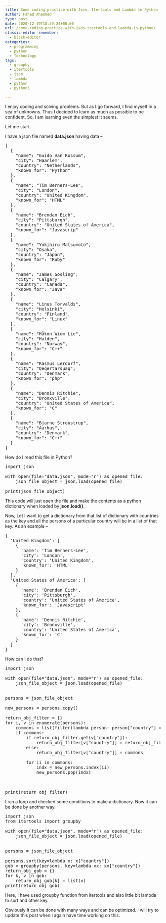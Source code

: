 ```yaml
---
title: Some coding practice with Json, Itertools and Lambda in Python
author: Fahad Ahammed
type: post
date: 2020-12-19T18:39:24+00:00
url: /some-coding-practice-with-json-itertools-and-lambda-in-python/
classic-editor-remember:
  - block-editor
categories:
  - programming
  - python
  - Technology
tags:
  - groupby
  - itertools
  - json
  - lambda
  - python
  - python3

---
```

I enjoy coding and solving problems. But as I go forward, I find myself in a sea of unknowns. Thus I decided to learn as much as possible to be confident. So, I am learning even the simplest it seems.

<!--more-->

Let me start.

I have a json file named **data.json** having data &#8211;

<pre class="EnlighterJSRAW" data-enlighter-language="json" data-enlighter-theme="" data-enlighter-highlight="" data-enlighter-linenumbers="" data-enlighter-lineoffset="" data-enlighter-title="" data-enlighter-group="">[
  {
    "name": "Guido Van Rossum",
    "city": "Haarlem",
    "country": "Netherlands",
    "known_for": "Python"
  },
  {
    "name": "Tim Berners-Lee",
    "city": "London",
    "country": "United Kingdom",
    "known_for": "HTML"
  },
  {
    "name": "Brendan Eich",
    "city": "Pittsburgh",
    "country": "United States of America",
    "known_for": "Javascrip"
  },
  {
    "name": "Yukihiro Matsumoto",
    "city": "Osaka",
    "country": "Japan",
    "known_for": "Ruby"
  },
  {
    "name": "James Gosling",
    "city": "Calgary",
    "country": "Canada",
    "known_for": "Java"
  },
  {
    "name": "Linus Torvalds",
    "city": "Helsinki",
    "country": "Finland",
    "known_for": "Linux"
  },
  {
    "name": "Håkon Wium Lie",
    "city": "Halden",
    "country": "Norway",
    "known_for": "C++"
  },
  {
    "name": "Rasmus Lerdorf",
    "city": "Qeqertarsuaq",
    "country": "Denmark",
    "known_for": "php"
  },
  {
    "name": "Dennis Ritchie",
    "city": "Bronxville",
    "country": "United States of America",
    "known_for": "C"
  },
  {
    "name": "Bjarne Stroustrup",
    "city": "Aarhus",
    "country": "Denmark",
    "known_for": "C++"
  }
]</pre>

How do I read this file in Python?

<pre class="EnlighterJSRAW" data-enlighter-language="python" data-enlighter-theme="" data-enlighter-highlight="" data-enlighter-linenumbers="" data-enlighter-lineoffset="" data-enlighter-title="" data-enlighter-group="">import json

with open(file="data.json", mode="r") as opened_file:
    json_file_object = json.load(opened_file)

print(json_file_object)</pre>

This code will just open the file and make the contents as a python dictionary when loaded by **json.load()**.

Now, Let I want to get a dictionary from that list of dictionary with countries as the key and all the persons of a particular country will be in a list of that key. As an example &#8211; 

<pre class="EnlighterJSRAW" data-enlighter-language="generic" data-enlighter-theme="" data-enlighter-highlight="" data-enlighter-linenumbers="" data-enlighter-lineoffset="" data-enlighter-title="" data-enlighter-group="">{
  'United Kingdom': [
    {
      'name': 'Tim Berners-Lee',
      'city': 'London',
      'country': 'United Kingdom',
      'known_for': 'HTML'
    }
  ],
  'United States of America': [
    {
      'name': 'Brendan Eich',
      'city': 'Pittsburgh',
      'country': 'United States of America',
      'known_for': 'Javascript'
    },
    {
      'name': 'Dennis Ritchie',
      'city': 'Bronxville',
      'country': 'United States of America',
      'known_for': 'C'
    }
  ]
}</pre>

How can I do that?

<pre class="EnlighterJSRAW" data-enlighter-language="python" data-enlighter-theme="" data-enlighter-highlight="" data-enlighter-linenumbers="" data-enlighter-lineoffset="" data-enlighter-title="" data-enlighter-group="">import json

with open(file="data.json", mode="r") as opened_file:
    json_file_object = json.load(opened_file)


persons = json_file_object

new_persons = persons.copy()

return_obj_filter = {}
for i, v in enumerate(persons):
    commons = list(filter(lambda person: person["country"] == v["country"], new_persons))
    if commons:
        if return_obj_filter.get(v["country"]):
            return_obj_filter[v["country"]] = return_obj_filter[v["country"]].append(commons)
        else:
            return_obj_filter[v["country"]] = commons

        for ii in commons:
            indx = new_persons.index(ii)
            new_persons.pop(indx)
            
            
            
print(return_obj_filter)</pre>

I ran a loop and checked some conditions to make a dictionary. Now it can be done by another way.

<pre class="EnlighterJSRAW" data-enlighter-language="python" data-enlighter-theme="" data-enlighter-highlight="" data-enlighter-linenumbers="" data-enlighter-lineoffset="" data-enlighter-title="" data-enlighter-group="">import json
from itertools import groupby

with open(file="data.json", mode="r") as opened_file:
    json_file_object = json.load(opened_file)


persons = json_file_object

persons.sort(key=lambda x: x["country"])
gob = groupby(persons, key=lambda xx: xx["country"])
return_obj_gob = {}
for k, v in gob:
    return_obj_gob[k] = list(v)
print(return_obj_gob)</pre>

Here, I have used groupby function from itertools and also little bit lambda to sort and other key.

Obviously It can be done with many ways and can be optimized. I will try to update this post when I again have time working on this.